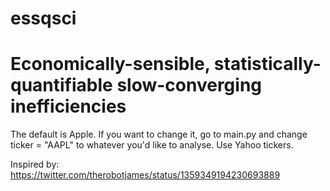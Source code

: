 # essqsci

<h1>Economically-sensible, statistically-quantifiable slow-converging inefficiencies</h1>

The default is Apple. If you want to change it, go to main.py and change ticker = "AAPL" to whatever you'd like to analyse. Use Yahoo tickers.

Inspired by: https://twitter.com/therobotjames/status/1359349194230693889
